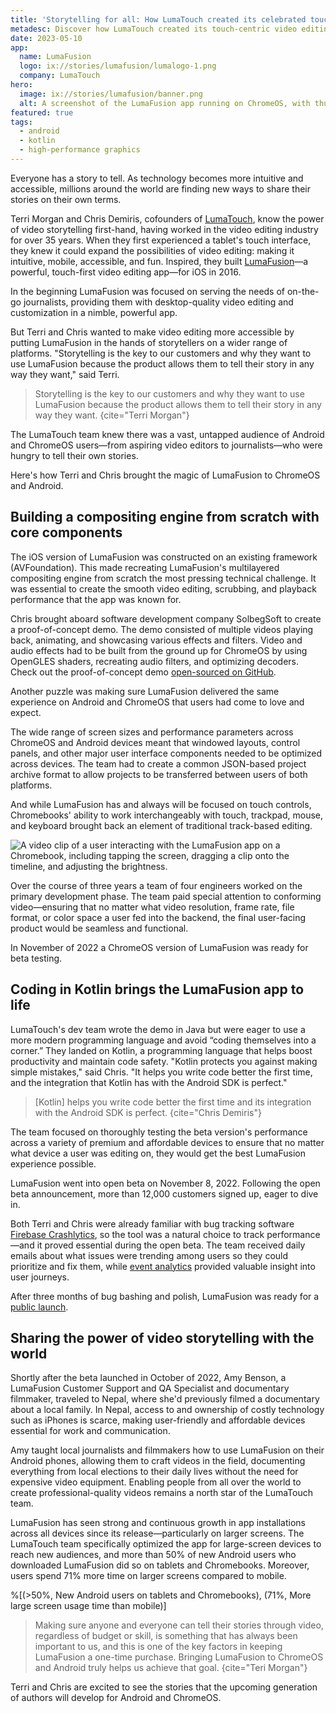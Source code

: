 ```yaml
---
title: 'Storytelling for all: How LumaTouch created its celebrated touchscreen video editor for ChromeOS and Android'
metadesc: Discover how LumaTouch created its touch-centric video editing app for ChromeOS and Android.
date: 2023-05-10
app:
  name: LumaFusion
  logo: ix://stories/lumafusion/lumalogo-1.png
  company: LumaTouch
hero:
  image: ix://stories/lumafusion/banner.png
  alt: A screenshot of the LumaFusion app running on ChromeOS, with thumbnails of video clips in the top left of the screen, a vintage red car in the top right, and the editing timeline on the bottom.
featured: true
tags:
  - android
  - kotlin
  - high-performance graphics
---
```


Everyone has a story to tell. As technology becomes more intuitive and accessible, millions around the world are finding new ways to share their stories on their own terms.

Terri Morgan and Chris Demiris, cofounders of [LumaTouch](https://luma-touch.com/), know the power of video storytelling first-hand, having worked in the video editing industry for over 35 years. When they first experienced a tablet's touch interface, they knew it could expand the possibilities of video editing: making it intuitive, mobile, accessible, and fun. Inspired, they built [LumaFusion](https://play.google.com/store/apps/details?id=com.luma_touch.lumafusion)—a powerful, touch-first video editing app—for iOS in 2016.

In the beginning LumaFusion was focused on serving the needs of on-the-go journalists, providing them with desktop-quality video editing and customization in a nimble, powerful app.

But Terri and Chris wanted to make video editing more accessible by putting LumaFusion in the hands of storytellers on a wider range of platforms. "Storytelling is the key to our customers and why they want to use LumaFusion because the product allows them to tell their story in any way they want," said Terri.

> Storytelling is the key to our customers and why they want to use LumaFusion because the product allows them to tell their story in any way they want.
> {cite="Terri Morgan"}

The LumaTouch team knew there was a vast, untapped audience of Android and ChromeOS users—from aspiring video editors to journalists—who were hungry to tell their own stories.

Here's how Terri and Chris brought the magic of LumaFusion to ChromeOS and Android.

## Building a compositing engine from scratch with core components

The iOS version of LumaFusion was constructed on an existing framework (AVFoundation). This made recreating LumaFusion's multilayered compositing engine from scratch the most pressing technical challenge. It was essential to create the smooth video editing, scrubbing, and playback performance that the app was known for.

Chris brought aboard software development company SolbegSoft to create a proof-of-concept demo. The demo consisted of multiple videos playing back, animating, and showcasing various effects and filters. Video and audio effects had to be built from the ground up for ChromeOS by using OpenGLES shaders, recreating audio filters, and optimizing decoders. Check out the proof-of-concept demo [open-sourced on GitHub](https://github.com/chromeos/video-composition-sample).

Another puzzle was making sure LumaFusion delivered the same experience on Android and ChromeOS that users had come to love and expect.

The wide range of screen sizes and performance parameters across ChromeOS and Android devices meant that windowed layouts, control panels, and other major user interface components needed to be optimized across devices. The team had to create a common JSON-based project archive format to allow projects to be transferred between users of both platforms.

And while LumaFusion has and always will be focused on touch controls, Chromebooks' ability to work interchangeably with touch, trackpad, mouse, and keyboard brought back an element of traditional track-based editing.

![A video clip of a user interacting with the LumaFusion app on a Chromebook, including tapping the screen, dragging a clip onto the timeline, and adjusting the brightness.](ix://stories/lumafusion/lumafusion.gif)

Over the course of three years a team of four engineers worked on the primary development phase. The team paid special attention to conforming video—ensuring that no matter what video resolution, frame rate, file format, or color space a user fed into the backend, the final user-facing product would be seamless and functional.

In November of 2022 a ChromeOS version of LumaFusion was ready for beta testing.

## Coding in Kotlin brings the LumaFusion app to life

LumaTouch's dev team wrote the demo in Java but were eager to use a more modern programming language and avoid “coding themselves into a corner.” They landed on Kotlin, a programming language that helps boost productivity and maintain code safety. "Kotlin protects you against making simple mistakes," said Chris. "It helps you write code better the first time, and the integration that Kotlin has with the Android SDK is perfect."

> [Kotlin] helps you write code better the first time and its integration with the Android SDK is perfect.
> {cite="Chris Demiris"}

The team focused on thoroughly testing the beta version's performance across a variety of premium and affordable devices to ensure that no matter what device a user was editing on, they would get the best LumaFusion experience possible.

LumaFusion went into open beta on November 8, 2022. Following the open beta announcement, more than 12,000 customers signed up, eager to dive in.

Both Terri and Chris were already familiar with bug tracking software [Firebase Crashlytics](https://firebase.google.com/products/crashlytics), so the tool was a natural choice to track performance—and it proved essential during the open beta. The team received daily emails about what issues were trending among users so they could prioritize and fix them, while [event analytics](https://firebase.google.com/docs/analytics) provided valuable insight into user journeys.

After three months of bug bashing and polish, LumaFusion was ready for a [public launch](https://chromeos.dev/en/posts/lumafusion-brings-its-award-winning-video-editing-to-chromeos-and-android).

## Sharing the power of video storytelling with the world

Shortly after the beta launched in October of 2022, Amy Benson, a LumaFusion Customer Support and QA Specialist and documentary filmmaker, traveled to Nepal, where she'd previously filmed a documentary about a local family. In Nepal, access to and ownership of costly technology such as iPhones is scarce, making user-friendly and affordable devices essential for work and communication.

Amy taught local journalists and filmmakers how to use LumaFusion on their Android phones, allowing them to craft videos in the field, documenting everything from local elections to their daily lives without the need for expensive video equipment. Enabling people from all over the world to create professional-quality videos remains a north star of the LumaTouch team.

LumaFusion has seen strong and continuous growth in app installations across all devices since its release—particularly on larger screens. The LumaTouch team specifically optimized the app for large-screen devices to reach new audiences, and more than 50% of new Android users who downloaded LumaFusion did so on tablets and Chromebooks. Moreover, users spend 71% more time on larger screens compared to mobile.

%[(>50%, New Android users on tablets and Chromebooks), (71%, More large screen usage time than mobile)]

> Making sure anyone and everyone can tell their stories through video, regardless of budget or skill, is something that has always been important to us, and this is one of the key factors in keeping LumaFusion a one-time purchase. Bringing LumaFusion to ChromeOS and Android truly helps us achieve that goal.
> {cite="Teri Morgan"}

Terri and Chris are excited to see the stories that the upcoming generation of authors will develop for Android and ChromeOS.
